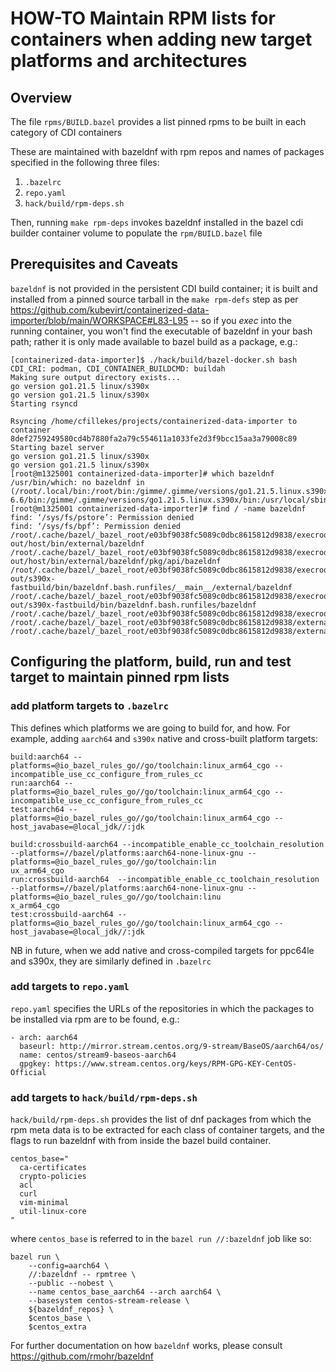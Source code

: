 # HOW-TO Maintain RPM lists for containers when adding new target platforms and architectures

## Overview

The file `rpms/BUILD.bazel` provides a list pinned rpms to be built in each category of CDI containers

These are maintained with bazeldnf with rpm repos and names of packages  specified in the following three files:

 1. `.bazelrc`
 2. `repo.yaml`
 3. `hack/build/rpm-deps.sh` 

Then, running `make rpm-deps` invokes bazeldnf installed in the bazel cdi builder container volume to populate the `rpm/BUILD.bazel` file 

## Prerequisites and Caveats

`bazeldnf` is not provided in the persistent CDI build container; it is built and installed from a pinned source tarball in the `make rpm-defs` step as per https://github.com/kubevirt/containerized-data-importer/blob/main/WORKSPACE#L83-L95 -- so if you _exec_ into the running container, you won't find the executable of bazeldnf in your bash path; rather it is only made available to bazel build as a package, e.g.:

```
[containerized-data-importer]$ ./hack/build/bazel-docker.sh bash
CDI_CRI: podman, CDI_CONTAINER_BUILDCMD: buildah
Making sure output directory exists...
go version go1.21.5 linux/s390x
go version go1.21.5 linux/s390x
Starting rsyncd

Rsyncing /home/cfillekes/projects/containerized-data-importer to container
8def2759249580cd4b7880fa2a79c554611a1033fe2d3f9bcc15aa3a79008c89
Starting bazel server
go version go1.21.5 linux/s390x
go version go1.21.5 linux/s390x
[root@m1325001 containerized-data-importer]# which bazeldnf
/usr/bin/which: no bazeldnf in (/root/.local/bin:/root/bin:/gimme/.gimme/versions/go1.21.5.linux.s390x/bin:/root/go/bin:/go/bin:/opt/gradle/gradle-6.6/bin:/gimme/.gimme/versions/go1.21.5.linux.s390x/bin:/usr/local/sbin:/usr/local/bin:/usr/sbin:/usr/bin:/sbin:/bin)
[root@m1325001 containerized-data-importer]# find / -name bazeldnf
find: ‘/sys/fs/pstore’: Permission denied
find: ‘/sys/fs/bpf’: Permission denied
/root/.cache/bazel/_bazel_root/e03bf9038fc5089c0dbc8615812d9838/execroot/__main__/bazel-out/host/bin/external/bazeldnf
/root/.cache/bazel/_bazel_root/e03bf9038fc5089c0dbc8615812d9838/execroot/__main__/bazel-out/host/bin/external/bazeldnf/pkg/api/bazeldnf
/root/.cache/bazel/_bazel_root/e03bf9038fc5089c0dbc8615812d9838/execroot/__main__/bazel-out/s390x-fastbuild/bin/bazeldnf.bash.runfiles/__main__/external/bazeldnf
/root/.cache/bazel/_bazel_root/e03bf9038fc5089c0dbc8615812d9838/execroot/__main__/bazel-out/s390x-fastbuild/bin/bazeldnf.bash.runfiles/bazeldnf
/root/.cache/bazel/_bazel_root/e03bf9038fc5089c0dbc8615812d9838/execroot/__main__/external/bazeldnf
/root/.cache/bazel/_bazel_root/e03bf9038fc5089c0dbc8615812d9838/external/bazeldnf
/root/.cache/bazel/_bazel_root/e03bf9038fc5089c0dbc8615812d9838/external/bazeldnf/pkg/api/bazeldnf
```


## Configuring the platform, build, run and test target to maintain pinned rpm lists

### add platform targets to `.bazelrc`

This defines which platforms we are going to build for, and how.  For example, adding `aarch64` and `s390x` native and cross-built platform targets:

```
build:aarch64 --platforms=@io_bazel_rules_go//go/toolchain:linux_arm64_cgo --incompatible_use_cc_configure_from_rules_cc
run:aarch64 --platforms=@io_bazel_rules_go//go/toolchain:linux_arm64_cgo --incompatible_use_cc_configure_from_rules_cc
test:aarch64 --platforms=@io_bazel_rules_go//go/toolchain:linux_arm64_cgo --host_javabase=@local_jdk//:jdk

build:crossbuild-aarch64 --incompatible_enable_cc_toolchain_resolution --platforms=//bazel/platforms:aarch64-none-linux-gnu --platforms=@io_bazel_rules_go//go/toolchain:lin
ux_arm64_cgo
run:crossbuild-aarch64  --incompatible_enable_cc_toolchain_resolution --platforms=//bazel/platforms:aarch64-none-linux-gnu --platforms=@io_bazel_rules_go//go/toolchain:linu
x_arm64_cgo
test:crossbuild-aarch64 --platforms=@io_bazel_rules_go//go/toolchain:linux_arm64_cgo --host_javabase=@local_jdk//:jdk
``` 

NB in future, when we add native and cross-compiled targets for ppc64le and s390x, they are similarly defined in `.bazelrc`

### add targets to `repo.yaml`

`repo.yaml` specifies the URLs of the repositories in which the packages to be installed via rpm are to be found, e.g.:

```
- arch: aarch64
  baseurl: http://mirror.stream.centos.org/9-stream/BaseOS/aarch64/os/
  name: centos/stream9-baseos-aarch64
  gpgkey: https://www.stream.centos.org/keys/RPM-GPG-KEY-CentOS-Official
```

### add targets to `hack/build/rpm-deps.sh`

`hack/build/rpm-deps.sh` provides the list of dnf packages from which the rpm meta data is to be extracted for each class of container targets, and the flags to run bazeldnf with from inside the bazel build container. 

```
centos_base="
  ca-certificates
  crypto-policies
  acl
  curl
  vim-minimal
  util-linux-core
"
```
where `centos_base` is referred to in the `bazel run //:bazeldnf` job like so:

```
bazel run \
    --config=aarch64 \
    //:bazeldnf -- rpmtree \
    --public --nobest \
    --name centos_base_aarch64 --arch aarch64 \
    --basesystem centos-stream-release \
    ${bazeldnf_repos} \
    $centos_base \
    $centos_extra
```

For further documentation on how `bazeldnf` works, please consult https://github.com/rmohr/bazeldnf
